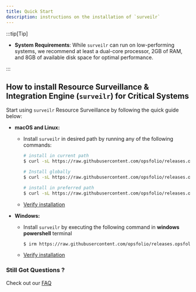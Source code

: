 ```yaml
---
title: Quick Start
description: instructions on the installation of `surveilr`
---
```


:::tip[Tip]

- **System Requirements**: While `surveilr` can run on low-performing systems,
  we recommend at least a dual-core processor, 2GB of RAM, and 8GB of available
  disk space for optimal performance.

:::

## How to install Resource Surveillance & Integration Engine (`surveilr`) for Critical Systems

Start using `surveilr` Resource Surveillance by following the quick guide below:

- **macOS and Linux:**

  - Install `surveilr` in desired path by running any of the following commands:

    ```bash
    # install in current path
    $ curl -sL https://raw.githubusercontent.com/opsfolio/releases.opsfolio.com/main/surveilr/install.sh | bash

    # Install globally
    $ curl -sL https://raw.githubusercontent.com/opsfolio/releases.opsfolio.com/main/surveilr/install.sh | SURVEILR_HOME="$HOME/bin" bash

    # install in preferred path
    $ curl -sL https://raw.githubusercontent.com/opsfolio/releases.opsfolio.com/main/surveilr/install.sh | SURVEILR_HOME="/path/to/directory" bash
    ```

  - [Verify installation](/docs/core/installation#verify-installation)

- **Windows:**

  - Install `surveilr` by executing the following command in **windows
    powershell** terminal

    ```bash
    $ irm https://raw.githubusercontent.com/opsfolio/releases.opsfolio.com/refs/heads/main/surveilr/install.ps1 | iex
    ```

  - [Verify installation](/docs/core/installation#verify-installation)

### Still Got Questions ?

Check out our [FAQ](https://www.surveilr.com/#faqs)
